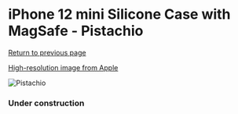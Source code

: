 # iPhone 12 mini Silicone Case with MagSafe - Pistachio

[Return to previous page](/iphone_12)

[High-resolution image from Apple](https://store.storeimages.cdn-apple.com/8756/as-images.apple.com/is/MJYV3?wid=4500&hei=4500&fmt=png)

<div style="width: 384px"><img src="/everypreview/MJYV3.png" alt="Pistachio"></div>

### Under construction
